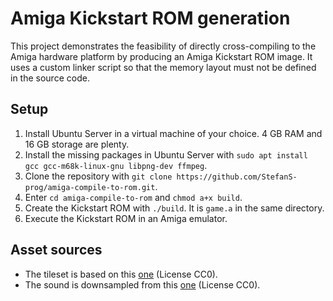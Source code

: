Amiga Kickstart ROM generation
==============================
This project demonstrates the feasibility of directly cross-compiling to the Amiga hardware platform by producing an Amiga Kickstart ROM image. It uses a custom linker script so that the memory layout must not be defined in the source code.

Setup
-----
1. Install Ubuntu Server in a virtual machine of your choice. 4 GB RAM and 16 GB storage are plenty.
2. Install the missing packages in Ubuntu Server with `sudo apt install gcc gcc-m68k-linux-gnu libpng-dev ffmpeg`.
3. Clone the repository with `git clone https://github.com/StefanS-prog/amiga-compile-to-rom.git`.
4. Enter `cd amiga-compile-to-rom` and `chmod a+x build`.
5. Create the Kickstart ROM with `./build`. It is `game.a` in the same directory.
6. Execute the Kickstart ROM in an Amiga emulator.

Asset sources
-------------
- The tileset is based on this [one](https://opengameart.org/content/trivial-ega-tiles) (License CC0).
- The sound is downsampled from this [one](https://freesound.org/people/newagesoup/sounds/348243) (License CC0).
